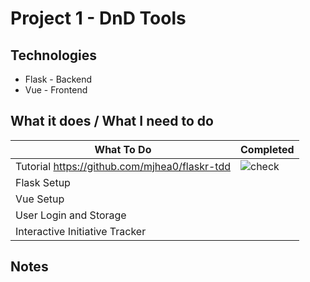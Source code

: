 # Project 1 - DnD Tools

## Technologies

- Flask - Backend
- Vue - Frontend

## What it does / What I need to do

What To Do | Completed
--- | ---
Tutorial https://github.com/mjhea0/flaskr-tdd  |  ![check](https://i.imgur.com/84fRg7x.png)
Flask Setup  |  
Vue Setup  |  
User Login and Storage |  
Interactive Initiative Tracker |  

## Notes

